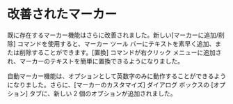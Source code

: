 # 改善されたマーカー

既に存在するマーカー機能はさらに改善されました。新しい\[マーカーに追加/削除\] コマンドを使用すると、マーカー ツール
バーにテキストを素早く追加、または削除することができます。\[置換\] コマンドが右クリック
メニューに追加され、マーカーのテキストを簡単に置換できるようになりました。

自動マーカー機能は、オプションとして英数字のみに動作することができるようになりました。さらに、\[マーカーのカスタマイズ\]
ダイアログ ボックスの \[オプション\] タブに、新しい 2 個のオプションが追加されました。
